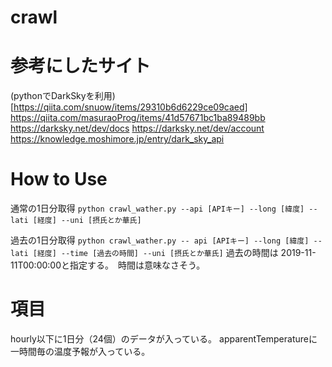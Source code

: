 # crawl

# 参考にしたサイト
(pythonでDarkSkyを利用)[https://qiita.com/snuow/items/29310b6d6229ce09caed]
https://qiita.com/masuraoProg/items/41d57671bc1ba89489bb
https://darksky.net/dev/docs
https://darksky.net/dev/account
https://knowledge.moshimore.jp/entry/dark_sky_api

# How to Use
通常の1日分取得
`python crawl_wather.py --api [APIキー] --long [緯度] --lati [経度] --uni [摂氏とか華氏]`

過去の1日分取得
`python crawl_wather.py -- api [APIキー] --long [緯度] --lati [経度] --time [過去の時間] --uni [摂氏とか華氏]`
過去の時間は 2019-11-11T00:00:00と指定する。　時間は意味なさそう。

# 項目
hourly以下に1日分（24個）のデータが入っている。
apparentTemperatureに一時間毎の温度予報が入っている。